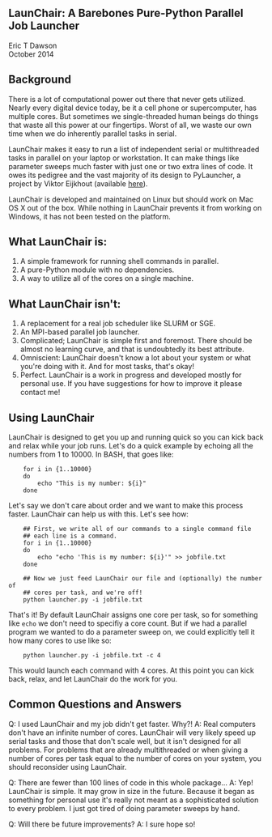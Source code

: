 LaunChair: A Barebones Pure-Python Parallel Job Launcher
---------------------------------------------
Eric T Dawson  
October 2014

## Background
There is a lot of computational power out there that never gets utilized.
Nearly every digital device today, be it a cell phone or supercomputer,
has multiple cores.  But sometimes we single-threaded human beings do
things that waste all this power at our fingertips. Worst of all, we
waste our own time when we do inherently parallel tasks in serial.


LaunChair makes it easy to run a list of independent serial or multithreaded
tasks in parallel on your laptop or workstation. It can make things like
parameter sweeps much faster with just one or two extra lines of code. It owes
its pedigree and the vast majority of its design to PyLauncher, a project by
Viktor Eijkhout (available [here](https://bitbucket.org/VictorEijkhout/pylauncher)).


LaunChair is developed and maintained on Linux but should work on Mac OS X
out of the box. While nothing in LaunChair prevents it from working on Windows,
it has not been tested on the platform.

## What LaunChair is:
1. A simple framework for running shell commands in parallel.
2. A pure-Python module with no dependencies.
3. A way to utilize all of the cores on a single machine.

## What LaunChair isn't:
1. A replacement for a real job scheduler like SLURM or SGE.
2. An MPI-based parallel job launcher.
3. Complicated; LaunChair is simple first and foremost.
   There should be almost no learning curve, and that is
   undoubtedly its best attribute.
4. Omniscient: LaunChair doesn't know a lot about your
   system or what you're doing with it. And for most tasks,
   that's okay!
5. Perfect. LaunChair is a work in progress and developed
   mostly for personal use. If you have suggestions for how
   to improve it please contact me!
   
## Using LaunChair
LaunChair is designed to get you up and running quick so you
can kick back and relax while your job runs. Let's do a quick example
by echoing all the numbers from 1 to 10000. In BASH, that goes like:

        for i in {1..10000}
        do
            echo "This is my number: ${i}"
        done

Let's say we don't care about order and we want to make this process faster.
LaunChair can help us with this. Let's see how:

        ## First, we write all of our commands to a single command file
        ## each line is a command.
        for i in {1..10000}
        do
            echo "echo 'This is my number: ${i}'" >> jobfile.txt
        done
        
        ## Now we just feed LaunChair our file and (optionally) the number of
        ## cores per task, and we're off!
        python launcher.py -i jobfile.txt
        
That's it! By default LaunChair assigns one core per task, so for something like
```echo``` we don't need to specifiy a core count. But if we had a parallel program
we wanted to do a parameter sweep on, we could explicitly tell it how many cores to use
like so:

        python launcher.py -i jobfile.txt -c 4
        
This would launch each command with 4 cores. At this point you can kick back, relax,
and let LaunChair do the work for you.
 
## Common Questions and Answers
Q: I used LaunChair and my job didn't get faster. Why?!
A: Real computers don't have an infinite number of cores. LaunChair will very likely
speed up serial tasks and those that don't scale well, but it isn't designed for all
problems. For problems that are already multithreaded or when giving a number of cores
per task equal to the number of cores on your system, you should reconsider using LaunChair.


Q: There are fewer than 100 lines of code in this whole package...
A: Yep! LaunChair is simple. It may grow in size in the future. Because
   it began as something for personal use it's really not meant as a sophisticated
   solution to every problem. I just got tired of doing parameter sweeps by hand.
   
Q: Will there be future improvements?
A: I sure hope so!